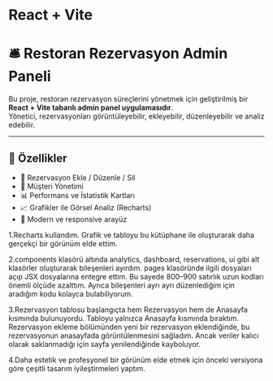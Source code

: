 # React + Vite

# 🛎️ Restoran Rezervasyon Admin Paneli

Bu proje, restoran rezervasyon süreçlerini yönetmek için geliştirilmiş bir **React + Vite tabanlı admin panel uygulamasıdır**.  
Yönetici, rezervasyonları görüntüleyebilir, ekleyebilir, düzenleyebilir ve analiz edebilir.  

---

## 🚀 Özellikler
- 📅 Rezervasyon Ekle / Düzenle / Sil  
- 👥 Müşteri Yönetimi  
- 📊 Performans ve İstatistik Kartları  
- 📈 Grafikler ile Görsel Analiz (Recharts)  
- 🎨 Modern ve responsive arayüz  


1.Recharts kullandım. Grafik ve tabloyu bu kütüphane ile oluşturarak daha gerçekçi bir görünüm elde ettim.

2.components klasörü altında analytics, dashboard, reservations, ui gibi alt klasörler oluşturarak bileşenleri ayırdım. pages klasöründe ilgili dosyaları açıp JSX dosyalarına entegre ettim. Bu sayede 800–900 satırlık uzun kodları önemli ölçüde azalttım. Ayrıca bileşenleri ayrı ayrı düzenlediğim için aradığım kodu kolayca bulabiliyorum.

3.Rezervasyon tablosu başlangıçta hem Rezervasyon hem de Anasayfa kısmında bulunuyordu. Tabloyu yalnızca Anasayfa kısmında bıraktım. Rezervasyon ekleme bölümünden yeni bir rezervasyon eklendiğinde, bu rezervasyonun anasayfada görüntülenmesini sağladım. Ancak veriler kalıcı olarak saklanmadığı için sayfa yenilendiğinde kayboluyor.

4.Daha estetik ve profesyonel bir görünüm elde etmek için önceki versiyona göre çeşitli tasarım iyileştirmeleri yaptım.